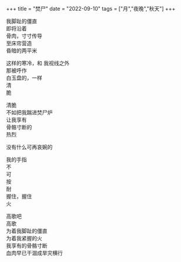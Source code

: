 +++
title = "焚尸"
date = "2022-09-10"
tags = ["月","夜晚","秋天"]
+++

我脚趾的僵直<br>
即将沿着<br>
骨肉，寸寸传导<br>
至床帘营造<br>
昏暗的两平米<br>

这样的寒冷，和
我视线之外<br>
那被呼作<br>
白玉盘的，一样<br>
清<br>
脆<br>

清脆<br>
不如把我踹进焚尸炉<br>
让我享有<br>
骨骼寸断的<br>
热烈<br>

没有什么可再哀婉的<br>

我的手指<br>
不<br>
可<br>
按<br>
耐<br>
握住，握住<br>
火<br>

高歌吧<br>
高歌<br>
为着我脚趾的僵直<br>
为着我紧握的火<br>
我享有的骨骼寸断<br>
血肉早已干涸成旱灾横行<br>
